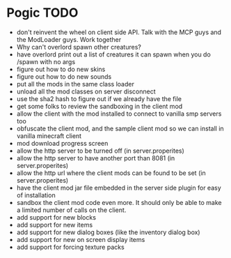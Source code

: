 # Pogic TODO

* don't reinvent the wheel on client side API.  Talk with the MCP guys and the ModLoader guys.  Work together
* Why can't overlord spawn other creatures?
* have overlord print out a list of creatures it can spawn when you do /spawn with no args
* figure out how to do new skins
* figure out how to do new sounds
* put all the mods in the same class loader
* unload all the mod classes on server disconnect
* use the sha2 hash to figure out if we already have the file
* get some folks to review the sandboxing in the client mod
* allow the client with the mod installed to connect to vanilla smp servers too
* obfuscate the client mod, and the sample client mod so we can install in vanilla minecraft client
* mod download progress screen
* allow the http server to be turned off (in server.properites)
* allow the http server to have another port than 8081 (in server.properites)
* allow the http url where the client mods can be found to be set (in server.properites)
* have the client mod jar file embedded in the server side plugin for easy of installation
* sandbox the client mod code even more.  It should only be able to make a limited number of calls on the client.
* add support for new blocks
* add support for new items
* add support for new dialog boxes (like the inventory dialog box)
* add support for new on screen display items
* add support for forcing texture packs
